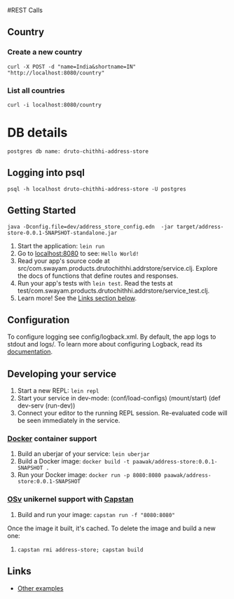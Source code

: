 #REST Calls
## Country
### Create a new country
	curl -X POST -d "name=India&shortname=IN" "http://localhost:8080/country"
### List all countries	
	curl -i localhost:8080/country


# DB details
	
	postgres db name: druto-chithhi-address-store
	
## Logging into psql
	psql -h localhost druto-chithhi-address-store -U postgres	



## Getting Started

	java -Dconfig.file=dev/address_store_config.edn  -jar target/address-store-0.0.1-SNAPSHOT-standalone.jar 

1. Start the application: `lein run`
2. Go to [localhost:8080](http://localhost:8080/) to see: `Hello World!`
3. Read your app's source code at src/com.swayam.products.drutochithhi.addrstore/service.clj. Explore the docs of functions
   that define routes and responses.
4. Run your app's tests with `lein test`. Read the tests at test/com.swayam.products.drutochithhi.addrstore/service_test.clj.
5. Learn more! See the [Links section below](#links).


## Configuration

To configure logging see config/logback.xml. By default, the app logs to stdout and logs/.
To learn more about configuring Logback, read its [documentation](http://logback.qos.ch/documentation.html).


## Developing your service

1. Start a new REPL: `lein repl`
2. Start your service in dev-mode:
    (conf/load-configs)
    (mount/start)
    (def dev-serv (run-dev))
3. Connect your editor to the running REPL session.
   Re-evaluated code will be seen immediately in the service.

### [Docker](https://www.docker.com/) container support

1. Build an uberjar of your service: `lein uberjar`
2. Build a Docker image: `docker build -t paawak/address-store:0.0.1-SNAPSHOT .`
3. Run your Docker image: `docker run -p 8080:8080 paawak/address-store:0.0.1-SNAPSHOT`

### [OSv](http://osv.io/) unikernel support with [Capstan](http://osv.io/capstan/)

1. Build and run your image: `capstan run -f "8080:8080"`

Once the image it built, it's cached.  To delete the image and build a new one:

1. `capstan rmi address-store; capstan build`


## Links
* [Other examples](https://github.com/pedestal/samples)


